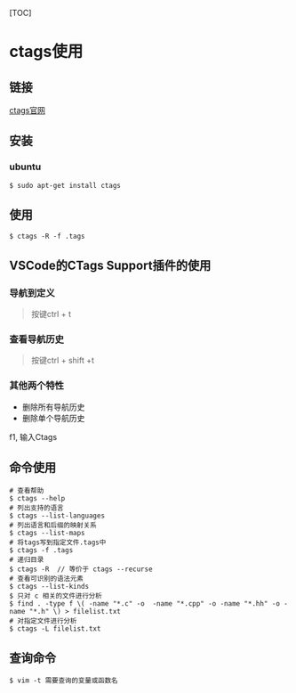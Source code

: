 [TOC]

# ctags使用

## 链接

[ctags官网](http://ctags.sourceforge.net/)

## 安装

### ubuntu

```shell
$ sudo apt-get install ctags
```

## 使用

```
$ ctags -R -f .tags
```

## VSCode的CTags Support插件的使用

### 导航到定义

> 按键ctrl + t

### 查看导航历史

> 按键ctrl + shift +t

### 其他两个特性

- 删除所有导航历史
- 删除单个导航历史

f1, 输入Ctags

## 命令使用

```shell
# 查看帮助
$ ctags --help
# 列出支持的语言
$ ctags --list-languages
# 列出语言和后缀的映射关系
$ ctags --list-maps
# 将tags写到指定文件.tags中
$ ctags -f .tags
# 递归目录
$ ctags -R  // 等价于 ctags --recurse
# 查看可识别的语法元素
$ ctags --list-kinds
$ 只对 c 相关的文件进行分析
$ find . -type f \( -name "*.c" -o  -name "*.cpp" -o -name "*.hh" -o -name "*.h" \) > filelist.txt
# 对指定文件进行分析
$ ctags -L filelist.txt
```

## 查询命令

```
$ vim -t 需要查询的变量或函数名
```

